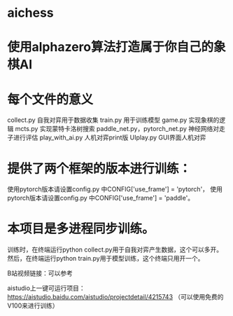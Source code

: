 # aichess
# 使用alphazero算法打造属于你自己的象棋AI

# 每个文件的意义
collect.py      自我对弈用于数据收集
train.py    用于训练模型
game.py    实现象棋的逻辑
mcts.py    实现蒙特卡洛树搜索
paddle_net.py，pytorch_net.py   神经网络对走子进行评估
play_with_ai.py  人机对弈print版
UIplay.py   GUI界面人机对弈

# 提供了两个框架的版本进行训练：
使用pytorch版本请设置config.py 中CONFIG['use_frame'] = 'pytorch'，
使用pytorch版本请设置config.py 中CONFIG['use_frame'] = 'paddle'。


# 本项目是多进程同步训练。
训练时，在终端运行python collect.py用于自我对弈产生数据，这个可以多开。
然后，在终端运行python train.py用于模型训练，这个终端只用开一个。


B站视频链接：可以参考

aistudio上一键可运行项目：https://aistudio.baidu.com/aistudio/projectdetail/4215743 （可以使用免费的V100来进行训练）

